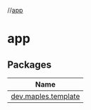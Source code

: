 //[app](index.md)

# app

## Packages

| Name |
|---|
| [dev.maples.template](app/dev.maples.template/index.md) |
